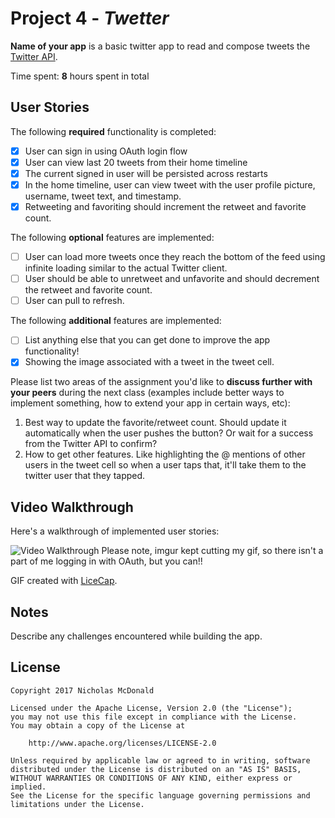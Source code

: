 # Project 4 - *Twetter*

**Name of your app** is a basic twitter app to read and compose tweets the [Twitter API](https://apps.twitter.com/).

Time spent: **8** hours spent in total

## User Stories

The following **required** functionality is completed:

- [x] User can sign in using OAuth login flow
- [x] User can view last 20 tweets from their home timeline
- [x] The current signed in user will be persisted across restarts
- [x] In the home timeline, user can view tweet with the user profile picture, username, tweet text, and timestamp.
- [x] Retweeting and favoriting should increment the retweet and favorite count.

The following **optional** features are implemented:

- [ ] User can load more tweets once they reach the bottom of the feed using infinite loading similar to the actual Twitter client.
- [ ] User should be able to unretweet and unfavorite and should decrement the retweet and favorite count.
- [ ] User can pull to refresh.

The following **additional** features are implemented:

- [ ] List anything else that you can get done to improve the app functionality!
- [x] Showing the image associated with a tweet in the tweet cell.

Please list two areas of the assignment you'd like to **discuss further with your peers** during the next class (examples include better ways to implement something, how to extend your app in certain ways, etc):

1. Best way to update the favorite/retweet count. Should update it automatically when the user pushes the button? Or wait for a success from the Twitter API to confirm?
2. How to get other features. Like highlighting the @ mentions of other users in the tweet cell so when a user taps that, it'll take them to the twitter user that they tapped.

## Video Walkthrough 

Here's a walkthrough of implemented user stories:

<img src='http://i.imgur.com/yQAfePz.gifv' title='Video Walkthrough' width='' alt='Video Walkthrough' />
Please note, imgur kept cutting my gif, so there isn't a part of me logging in with OAuth, but you can!!

GIF created with [LiceCap](http://www.cockos.com/licecap/).

## Notes

Describe any challenges encountered while building the app.

## License

    Copyright 2017 Nicholas McDonald

    Licensed under the Apache License, Version 2.0 (the "License");
    you may not use this file except in compliance with the License.
    You may obtain a copy of the License at

        http://www.apache.org/licenses/LICENSE-2.0

    Unless required by applicable law or agreed to in writing, software
    distributed under the License is distributed on an "AS IS" BASIS,
    WITHOUT WARRANTIES OR CONDITIONS OF ANY KIND, either express or implied.
    See the License for the specific language governing permissions and
    limitations under the License.

